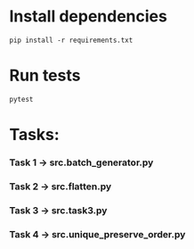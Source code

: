 # Install dependencies

```pip install -r requirements.txt```

# Run tests
```pytest```

# Tasks:
 ### Task 1 -> src.batch_generator.py
 ### Task 2 -> src.flatten.py
 ### Task 3 -> src.task3.py
 ### Task 4 -> src.unique_preserve_order.py